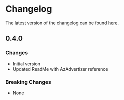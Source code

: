 # Changelog

The latest version of the changelog can be found [here](https://github.com/Azure/bicep-registry-modules/blob/main/avm/res/insights/activity-log-alert/CHANGELOG.md).

## 0.4.0

### Changes

- Initial version
- Updated ReadMe with AzAdvertizer reference

### Breaking Changes

- None
